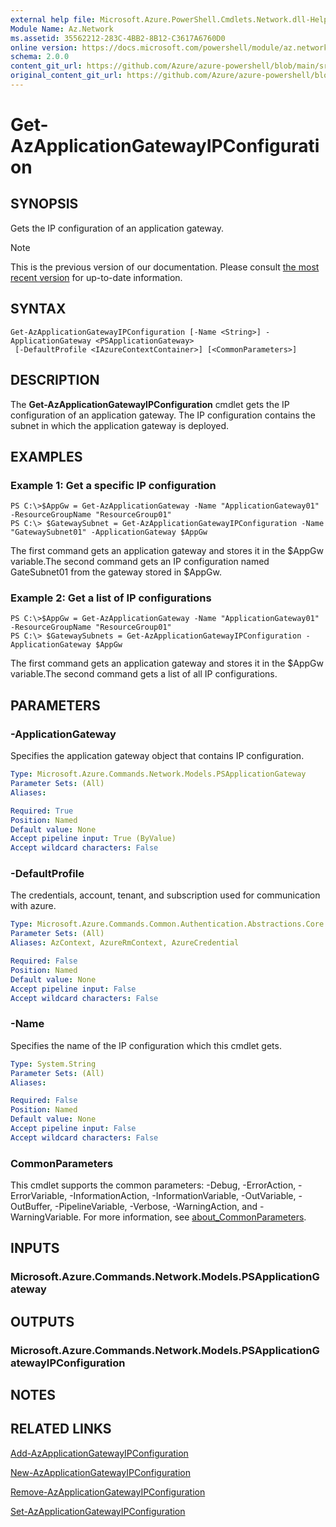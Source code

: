 ```yaml
---
external help file: Microsoft.Azure.PowerShell.Cmdlets.Network.dll-Help.xml
Module Name: Az.Network
ms.assetid: 35562212-283C-4BB2-8B12-C3617A6760D0
online version: https://docs.microsoft.com/powershell/module/az.network/get-azapplicationgatewayipconfiguration
schema: 2.0.0
content_git_url: https://github.com/Azure/azure-powershell/blob/main/src/Network/Network/help/Get-AzApplicationGatewayIPConfiguration.md
original_content_git_url: https://github.com/Azure/azure-powershell/blob/main/src/Network/Network/help/Get-AzApplicationGatewayIPConfiguration.md
---
```


# Get-AzApplicationGatewayIPConfiguration

## SYNOPSIS
Gets the IP configuration of an application gateway.

> [!NOTE]
>This is the previous version of our documentation. Please consult [the most recent version](/powershell/module/az.network/get-azapplicationgatewayipconfiguration) for up-to-date information.

## SYNTAX

```
Get-AzApplicationGatewayIPConfiguration [-Name <String>] -ApplicationGateway <PSApplicationGateway>
 [-DefaultProfile <IAzureContextContainer>] [<CommonParameters>]
```

## DESCRIPTION
The **Get-AzApplicationGatewayIPConfiguration** cmdlet gets the IP configuration of an application gateway.
The IP configuration contains the subnet in which the application gateway is deployed.

## EXAMPLES

### Example 1: Get a specific IP configuration
```
PS C:\>$AppGw = Get-AzApplicationGateway -Name "ApplicationGateway01" -ResourceGroupName "ResourceGroup01"
PS C:\> $GatewaySubnet = Get-AzApplicationGatewayIPConfiguration -Name "GatewaySubnet01" -ApplicationGateway $AppGw
```

The first command gets an application gateway and stores it in the $AppGw variable.The second command gets an IP configuration named GateSubnet01 from the gateway stored in $AppGw.

### Example 2: Get a list of IP configurations
```
PS C:\>$AppGw = Get-AzApplicationGateway -Name "ApplicationGateway01" -ResourceGroupName "ResourceGroup01"
PS C:\> $GatewaySubnets = Get-AzApplicationGatewayIPConfiguration -ApplicationGateway $AppGw
```

The first command gets an application gateway and stores it in the $AppGw variable.The second command gets a list of all IP configurations.

## PARAMETERS

### -ApplicationGateway
Specifies the application gateway object that contains IP configuration.

```yaml
Type: Microsoft.Azure.Commands.Network.Models.PSApplicationGateway
Parameter Sets: (All)
Aliases:

Required: True
Position: Named
Default value: None
Accept pipeline input: True (ByValue)
Accept wildcard characters: False
```

### -DefaultProfile
The credentials, account, tenant, and subscription used for communication with azure.

```yaml
Type: Microsoft.Azure.Commands.Common.Authentication.Abstractions.Core.IAzureContextContainer
Parameter Sets: (All)
Aliases: AzContext, AzureRmContext, AzureCredential

Required: False
Position: Named
Default value: None
Accept pipeline input: False
Accept wildcard characters: False
```

### -Name
Specifies the name of the IP configuration which this cmdlet gets.

```yaml
Type: System.String
Parameter Sets: (All)
Aliases:

Required: False
Position: Named
Default value: None
Accept pipeline input: False
Accept wildcard characters: False
```

### CommonParameters
This cmdlet supports the common parameters: -Debug, -ErrorAction, -ErrorVariable, -InformationAction, -InformationVariable, -OutVariable, -OutBuffer, -PipelineVariable, -Verbose, -WarningAction, and -WarningVariable. For more information, see [about_CommonParameters](http://go.microsoft.com/fwlink/?LinkID=113216).

## INPUTS

### Microsoft.Azure.Commands.Network.Models.PSApplicationGateway

## OUTPUTS

### Microsoft.Azure.Commands.Network.Models.PSApplicationGatewayIPConfiguration

## NOTES

## RELATED LINKS

[Add-AzApplicationGatewayIPConfiguration](./Add-AzApplicationGatewayIPConfiguration.md)

[New-AzApplicationGatewayIPConfiguration](./New-AzApplicationGatewayIPConfiguration.md)

[Remove-AzApplicationGatewayIPConfiguration](./Remove-AzApplicationGatewayIPConfiguration.md)

[Set-AzApplicationGatewayIPConfiguration](./Set-AzApplicationGatewayIPConfiguration.md)


